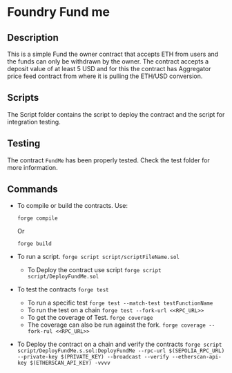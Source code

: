 # Foundry Fund me

## Description

This is a simple Fund the owner contract that accepts ETH from users and the funds can only be withdrawn by the owner. The contract accepts a deposit value of at least 5 USD and for this the contract has Aggregator price feed contract from where it is pulling the ETH/USD conversion.

## Scripts

The Script folder contains the script to deploy the contract and the script for integration testing.

## Testing

The contract `FundMe` has been properly tested. Check the test folder for more information.

## Commands

- To compile or build the contracts. Use:

  ```
  forge compile
  ```

  Or

  ```
  forge build
  ```

- To run a script.
  `forge script script/scriptFileName.sol`

  - To Deploy the contract use script
    `forge script script/DeployFundMe.sol`

- To test the contracts
  `forge test`

  - To run a specific test
    `forge test --match-test testFunctionName`
  - To run the test on a chain
    `forge test --fork-url <<RPC_URL>>`
  - To get the coverage of Test.
    `forge coverage`
  - The coverage can also be run against the fork.
    `forge coverage --fork-rul <<RPC_URL>>`

- To Deploy the contract on a chain and verify the contracts
  `forge script script/DeployFundMe.s.sol:DeployFundMe --rpc-url $(SEPOLIA_RPC_URL) --private-key $(PRIVATE_KEY) --broadcast --verify --etherscan-api-key $(ETHERSCAN_API_KEY) -vvvv`
